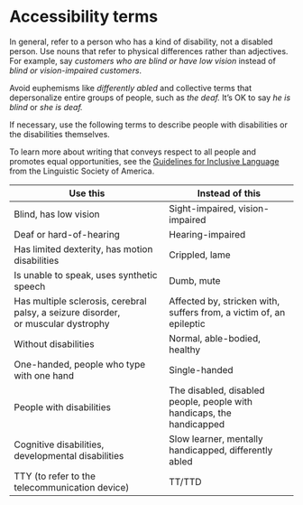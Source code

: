 # Accessibility terms

In
general, refer to a person who has a kind of disability, not a
disabled person. Use nouns that refer to physical differences
rather than adjectives. For example, say *customers who are blind or have low vision* instead of *blind or vision-impaired customers*. 

Avoid euphemisms like *differently abled* and collective terms that depersonalize entire groups of people, such as *the deaf.* It’s OK to say *he is blind* or *she is deaf.*

If necessary, use the following terms to describe people with disabilities or the disabilities themselves.

To learn more about writing that conveys respect to all people and promotes equal opportunities, see the [Guidelines for Inclusive Language](http://www.linguisticsociety.org/content/guidelines-inclusive-language "Linguistic Society of America's guidelines for inclusive language") from the Linguistic Society of America.

**Use this**|**Instead of this**
--|--
Blind, has low vision|Sight-impaired, vision-impaired
Deaf or hard-of-hearing|Hearing-impaired
Has limited dexterity, has motion disabilities|Crippled, lame
Is unable to speak, uses synthetic speech|Dumb, mute
Has multiple sclerosis, cerebral palsy, a seizure disorder, or muscular dystrophy|Affected by, stricken with, suffers from, a victim of, an epileptic
Without disabilities|Normal, able-bodied, healthy
One-handed, people who type with one hand|Single-handed
People with disabilities|The disabled, disabled people, people with handicaps, the handicapped
Cognitive disabilities, developmental disabilities|Slow learner, mentally handicapped, differently abled
TTY (to refer to the telecommunication device)|TT/TTD
